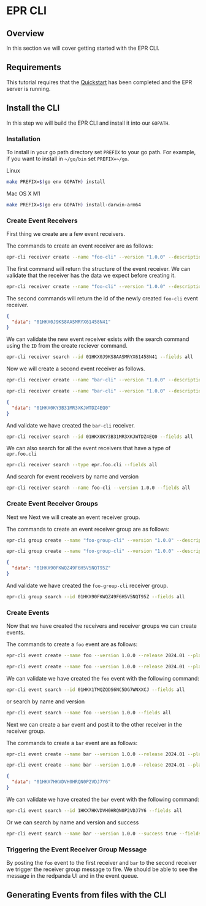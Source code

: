 # EPR CLI

## Overview

In this section we will cover getting started with the EPR CLI.

## Requirements

This tutorial requires that the [Quickstart](../quickstart/README.md) has been
completed and the EPR server is running.

## Install the CLI

In this step we will build the EPR CLI and install it into our `GOPATH`.

### Installation

To install in your go path directory set `PREFIX` to your go path. For example,
if you want to install in `~/go/bin` set `PREFIX=~/go`.

Linux

```bash
make PREFIX=$(go env GOPATH) install
```

Mac OS X M1

```bash
make PREFIX=$(go env GOPATH) install-darwin-arm64
```

### Create Event Receivers

First thing we create are a few event receivers.

The commands to create an event receiver are as follows:

```bash
epr-cli receiver create --name "foo-cli" --version "1.0.0" --description "foo cli created foo" --type "epr.foo.cli" --schema "{}" --dry-run
```

The first command will return the structure of the event receiver. We can
validate that the receiver has the data we expect before creating it.

```bash
epr-cli receiver create --name "foo-cli" --version "1.0.0" --description "foo cli created foo" --type "epr.foo.cli" --schema "{}"
```

The second commands will return the id of the newly created `foo-cli` event
receiver.

```json
{
  "data": "01HKX0J9KS8AASMRYX61458N41"
}
```

We can validate the new event receiver exists with the search command using the
`ID` from the create reciever command.

```bash
epr-cli receiver search --id 01HKX0J9KS8AASMRYX61458N41 --fields all
```

Now we will create a second event receiver as follows.

```bash
epr-cli receiver create --name "bar-cli" --version "1.0.0" --description "bar cli created bar" --type "epr.bar.cli" --schema "{}"  --dry-run

epr-cli receiver create --name "bar-cli" --version "1.0.0" --description "bar cli created bar" --type "epr.bar.cli" --schema "{}"
```

```json
{
  "data": "01HKX0KY3B31MR3XKJWTDZ4EQ0"
}
```

And validate we have created the `bar-cli` receiver.

```bash
epr-cli receiver search --id 01HKX0KY3B31MR3XKJWTDZ4EQ0 --fields all
```

We can also search for all the event receivers that have a type of `epr.foo.cli`

```bash
epr-cli receiver search --type epr.foo.cli --fields all
```

And search for event receivers by name and version

```bash
epr-cli receiver search --name foo-cli --version 1.0.0 --fields all
```

### Create Event Receiver Groups

Next we Next we will create an event receiver group.

The commands to create an event receiver group are as follows:

```bash
epr-cli group create --name "foo-group-cli" --version "1.0.0" --description "foo cli created foo group" --type "epr.foo.group.cli" --event-receiver-ids "01HKX0J9KS8AASMRYX61458N41 01HKX0KY3B31MR3XKJWTDZ4EQ0"  --dry-run

epr-cli group create --name "foo-group-cli" --version "1.0.0" --description "foo cli created foo group" --type "epr.foo.group.cli" --event-receiver-ids "01HKX0J9KS8AASMRYX61458N41 01HKX0KY3B31MR3XKJWTDZ4EQ0"
```

```json
{
  "data": "01HKX90FKWQZ49F6H5V5NQT95Z"
}
```

And validate we have created the `foo-group-cli` receiver group.

```bash
epr-cli group search --id 01HKX90FKWQZ49F6H5V5NQT95Z --fields all
```

### Create Events

Now that we have created the receivers and receiver groups we can create events.

The commands to create a `foo` event are as follows:

```bash
epr-cli event create --name foo --version 1.0.0 --release 2024.01 --platform-id x86-64-gnu-linux-9 --package rpm --success true --description "the foo event for foo" --success true --event-receiver-id 01HKX0J9KS8AASMRYX61458N41 --payload '{"name":"foo"}' --dry-run

epr-cli event create --name foo --version 1.0.0 --release 2024.01 --platform-id x86-64-gnu-linux-9 --package rpm --success true --description "the foo event for foo" --success true --event-receiver-id 01HKX0J9KS8AASMRYX61458N41 --payload '{"name":"foo"}'
```

We can validate we have created the `foo` event with the following command:

```bash
epr-cli event search --id 01HKX1TMQZQDS6NC5DG7WNXXCJ --fields all
```

or search by name and version

```bash
epr-cli event search --name foo --version 1.0.0 --fields all
```

Next we can create a `bar` event and post it to the other receiver in the
receiver group.

The commands to create a `bar` event are as follows:

```bash
epr-cli event create --name bar --version 1.0.0 --release 2024.01 --platform-id x86-64-gnu-linux-9 --package rpm --success true --description "the bar event for bar" --success true --event-receiver-id 01HKX0KY3B31MR3XKJWTDZ4EQ0 --payload '{"name":"bar"}' --dry-run

epr-cli event create --name bar --version 1.0.0 --release 2024.01 --platform-id x86-64-gnu-linux-9 --package rpm --success true --description "the bar event for bar" --success true --event-receiver-id 01HKX0KY3B31MR3XKJWTDZ4EQ0 --payload '{"name":"bar"}'
```

```json
{
  "data": "01HKX7HKVDVH0HRQN0P2VDJ7Y6"
}
```

We can validate we have created the `bar` event with the following command:

```bash
epr-cli event search --id 1HKX7HKVDVH0HRQN0P2VDJ7Y6 --fields all
```

Or we can search by name and version and success

```bash
epr-cli event search --name bar --version 1.0.0 --success true --fields all
```

### Triggering the Event Receiver Group Message

By posting the `foo` event to the first receiver and `bar` to the second
receiver we trigger the receiver group message to fire. We should be able to see
the message in the redpanda UI and in the event queue.

## Generating Events from files with the CLI
